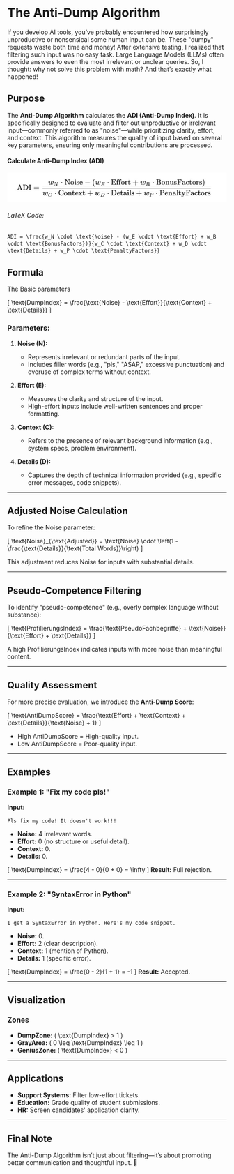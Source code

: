 # The Anti-Dump Algorithm

If you develop AI tools, you’ve probably encountered how surprisingly unproductive or nonsensical some human input can be. These "dumpy" requests waste both time and money! After extensive testing, I realized that filtering such input was no easy task. Large Language Models (LLMs) often provide answers to even the most irrelevant or unclear queries. So, I thought: why not solve this problem with math? And that’s exactly what happened!

## Purpose
The **Anti-Dump Algorithm** calculates the **ADI (Anti-Dump Index)**. It is specifically designed to evaluate and filter out unproductive or irrelevant input—commonly referred to as "noise"—while prioritizing clarity, effort, and context. This algorithm measures the quality of input based on several key parameters, ensuring only meaningful contributions are processed.

#### Calculate Anti-Dump Index (ADI)
![AntiDumpIndex](adi-universal.jpg)

###### LaTeX Code:
```
ADI = \frac{w_N \cdot \text{Noise} - (w_E \cdot \text{Effort} + w_B \cdot \text{BonusFactors})}{w_C \cdot \text{Context} + w_D \cdot \text{Details} + w_P \cdot \text{PenaltyFactors}}
```

## Formula

The Basic parameters

\[
\text{DumpIndex} = \frac{\text{Noise} - \text{Effort}}{\text{Context} + \text{Details}}
\]

### Parameters:
1. **Noise (N):**
   - Represents irrelevant or redundant parts of the input.
   - Includes filler words (e.g., "pls," "ASAP," excessive punctuation) and overuse of complex terms without context.
   
2. **Effort (E):**
   - Measures the clarity and structure of the input.
   - High-effort inputs include well-written sentences and proper formatting.

3. **Context (C):**
   - Refers to the presence of relevant background information (e.g., system specs, problem environment).

4. **Details (D):**
   - Captures the depth of technical information provided (e.g., specific error messages, code snippets).

---

## Adjusted Noise Calculation
To refine the Noise parameter:

\[
\text{Noise}_{\text{Adjusted}} = \text{Noise} \cdot \left(1 - \frac{\text{Details}}{\text{Total Words}}\right)
\]

This adjustment reduces Noise for inputs with substantial details.

---

## Pseudo-Competence Filtering
To identify "pseudo-competence" (e.g., overly complex language without substance):

\[
\text{ProfilierungsIndex} = \frac{\text{PseudoFachbegriffe} + \text{Noise}}{\text{Effort} + \text{Details}}
\]

A high ProfilierungsIndex indicates inputs with more noise than meaningful content.

---

## Quality Assessment
For more precise evaluation, we introduce the **Anti-Dump Score**:

\[
\text{AntiDumpScore} = \frac{\text{Effort} + \text{Context} + \text{Details}}{\text{Noise} + 1}
\]

- High AntiDumpScore = High-quality input.
- Low AntiDumpScore = Poor-quality input.

---

## Examples

### Example 1: "Fix my code pls!"
**Input:**
```
Pls fix my code! It doesn't work!!!
```

- **Noise:** 4 irrelevant words.
- **Effort:** 0 (no structure or useful detail).
- **Context:** 0.
- **Details:** 0.

\[
\text{DumpIndex} = \frac{4 - 0}{0 + 0} = \infty
\]
**Result:** Full rejection.

---

### Example 2: "SyntaxError in Python"
**Input:**
```
I get a SyntaxError in Python. Here's my code snippet.
```

- **Noise:** 0.
- **Effort:** 2 (clear description).
- **Context:** 1 (mention of Python).
- **Details:** 1 (specific error).

\[
\text{DumpIndex} = \frac{0 - 2}{1 + 1} = -1
\]
**Result:** Accepted.

---

## Visualization
### Zones
- **DumpZone:** \( \text{DumpIndex} > 1 \)
- **GrayArea:** \( 0 \leq \text{DumpIndex} \leq 1 \)
- **GeniusZone:** \( \text{DumpIndex} < 0 \)

---

## Applications
- **Support Systems:** Filter low-effort tickets.
- **Education:** Grade quality of student submissions.
- **HR:** Screen candidates' application clarity.

---

## Final Note
The Anti-Dump Algorithm isn’t just about filtering—it’s about promoting better communication and thoughtful input. 🚀
